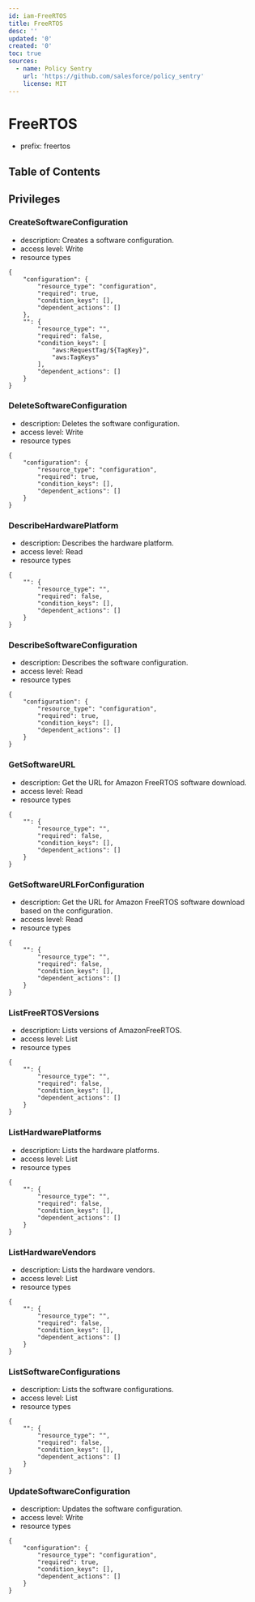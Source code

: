 ```yaml
---
id: iam-FreeRTOS
title: FreeRTOS
desc: ''
updated: '0'
created: '0'
toc: true
sources:
  - name: Policy Sentry
    url: 'https://github.com/salesforce/policy_sentry'
    license: MIT
---
```

# FreeRTOS
- prefix: freertos

## Table of Contents

## Privileges
### CreateSoftwareConfiguration
- description: Creates a software configuration.
- access level: Write
- resource types
```
{
    "configuration": {
        "resource_type": "configuration",
        "required": true,
        "condition_keys": [],
        "dependent_actions": []
    },
    "": {
        "resource_type": "",
        "required": false,
        "condition_keys": [
            "aws:RequestTag/${TagKey}",
            "aws:TagKeys"
        ],
        "dependent_actions": []
    }
}
```
### DeleteSoftwareConfiguration
- description: Deletes the software configuration.
- access level: Write
- resource types
```
{
    "configuration": {
        "resource_type": "configuration",
        "required": true,
        "condition_keys": [],
        "dependent_actions": []
    }
}
```
### DescribeHardwarePlatform
- description: Describes the hardware platform.
- access level: Read
- resource types
```
{
    "": {
        "resource_type": "",
        "required": false,
        "condition_keys": [],
        "dependent_actions": []
    }
}
```
### DescribeSoftwareConfiguration
- description: Describes the software configuration.
- access level: Read
- resource types
```
{
    "configuration": {
        "resource_type": "configuration",
        "required": true,
        "condition_keys": [],
        "dependent_actions": []
    }
}
```
### GetSoftwareURL
- description: Get the URL for Amazon FreeRTOS software download.
- access level: Read
- resource types
```
{
    "": {
        "resource_type": "",
        "required": false,
        "condition_keys": [],
        "dependent_actions": []
    }
}
```
### GetSoftwareURLForConfiguration
- description: Get the URL for Amazon FreeRTOS software download based on the configuration.
- access level: Read
- resource types
```
{
    "": {
        "resource_type": "",
        "required": false,
        "condition_keys": [],
        "dependent_actions": []
    }
}
```
### ListFreeRTOSVersions
- description: Lists versions of AmazonFreeRTOS.
- access level: List
- resource types
```
{
    "": {
        "resource_type": "",
        "required": false,
        "condition_keys": [],
        "dependent_actions": []
    }
}
```
### ListHardwarePlatforms
- description: Lists the hardware platforms.
- access level: List
- resource types
```
{
    "": {
        "resource_type": "",
        "required": false,
        "condition_keys": [],
        "dependent_actions": []
    }
}
```
### ListHardwareVendors
- description: Lists the hardware vendors.
- access level: List
- resource types
```
{
    "": {
        "resource_type": "",
        "required": false,
        "condition_keys": [],
        "dependent_actions": []
    }
}
```
### ListSoftwareConfigurations
- description: Lists the software configurations.
- access level: List
- resource types
```
{
    "": {
        "resource_type": "",
        "required": false,
        "condition_keys": [],
        "dependent_actions": []
    }
}
```
### UpdateSoftwareConfiguration
- description: Updates the software configuration.
- access level: Write
- resource types
```
{
    "configuration": {
        "resource_type": "configuration",
        "required": true,
        "condition_keys": [],
        "dependent_actions": []
    }
}
```
